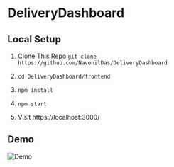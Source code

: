# DeliveryDashboard

## Local Setup

1. Clone This Repo
```git clone https://github.com/NavonilDas/DeliveryDashboard```

2. ```cd DeliveryDashboard/frontend```

3. ```npm install```

4. ```npm start```

5. Visit https://localhost:3000/

## Demo

![Demo](Screenshots/Demo.gif)

